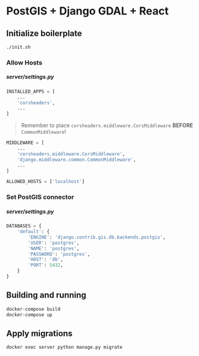 # PostGIS + Django GDAL + React

## Initialize boilerplate

```sh
./init.sh
```

### Allow Hosts

##### server/settings.py

```py
INSTALLED_APPS = [
    ...
    'corsheaders',
    ...
]
```

> Remember to place `corsheaders.middleware.CorsMiddleware` **BEFORE** `CommonMiddleware`!

```py
MIDDLEWARE = [
    ...
    'corsheaders.middleware.CorsMiddleware',
    'django.middleware.common.CommonMiddleware',
    ...
]
```

```py
ALLOWED_HOSTS = ['localhost']
```

### Set PostGIS connector

##### server/settings.py

```py
DATABASES = {
    'default': {
        'ENGINE': 'django.contrib.gis.db.backends.postgis',
        'USER': 'postgres',
        'NAME': 'postgres',
        'PASSWORD': 'postgres',
        'HOST': 'db',
        'PORT': 5432,
    }
}
```

## Building and running

```sh
docker-compose build
docker-compose up
```

## Apply migrations

```sh
docker exec server python manage.py migrate
```
